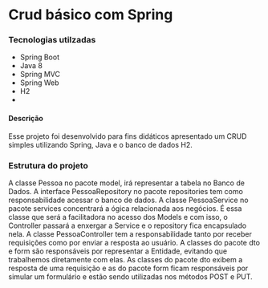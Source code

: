 # Crud básico com Spring

### Tecnologias utilzadas
* Spring Boot
* Java 8
* Spring MVC
* Spring Web
* H2
* 
#### Descrição
Esse projeto foi desenvolvido para fins didáticos apresentado um CRUD simples utilizando Spring, Java e o banco de dados H2.

### Estrutura do projeto
A classe Pessoa no pacote model, irá representar a tabela no Banco de Dados.
A interface PessoaRepository no pacote repositories tem como responsabilidade acessar o banco de dados.
A classe PessoaService no pacote services concentrará a ógica relacionada aos negócios. É essa classe que será a facilitadora no acesso dos Models e com isso, o Controller passará a enxergar a Service e o repository fica encapsulado nela.
A classe PessoaController tem a responsabilidade tanto por receber requisições como por enviar a resposta ao usuário.
A classes do pacote dto e form são responsáveis por representar a Entidade, evitando que trabalhemos diretamente com elas. As classes do pacote dto exibem a resposta de uma requisição e as do pacote form ficam responsáveis por simular um formulário e estão sendo utilizadas nos métodos POST e PUT.
